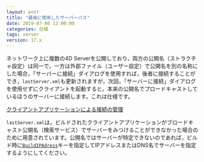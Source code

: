 ```yaml
---
layout: post
title: "最後に使用したサーバーパス"
date: 2019-07-06 12:00:00
categories: 仕様
tags: server 
version: 17.x
---
```


ネットワーク上に複数の4D Serverを公開しており，両方の公開名（ストラクチャ設定）は同一で，一方は外部ファイル（ユーザー設定）で公開名を別の名称にした場合，「サーバーに接続」ダイアログを使用すれば，後者に接続することができ，``lastServer.xml``も更新されますが，次回，「サーバーに接続」ダイアログを使用せずにクライアントを起動すると，本来の公開名でプロードキャストしているほうのサーバーに接続します。これは仕様です。

<i class="fa fa-external-link" aria-hidden="true"></i> [クライアントアプリケーションによる接続の管理](https://doc.4d.com/4Dv17/4D/17.2/Management-of-connections-by-client-applications.300-4402979.ja.html)

``lastServer.xml``は，ビルドされたクライアントアプリケーションがブロードキャスト公開名（検索サービス）でサーバーをみつけることができなかった場合のために用意されています。公開名ではサーバーが特定できないのであれば，ビルド時に[``BuildIPAdress``](https://doc.4d.com/4Dv17/4D/17/IPAddress.300-3787889.ja.html)キーを指定してIPアドレスまたはDNS名でサーバーを指定するようにしてください。
